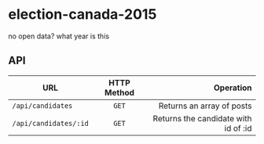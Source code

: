 # election-canada-2015
no open data? what year is this

## API

| URL                   | HTTP Method   | Operation                            |
| --------------------- |:-------------:| ------------------------------------:|
| `/api/candidates`     | `GET`         | Returns an array of posts            |
| `/api/candidates/:id` | `GET`         | Returns the candidate with id of :id |
